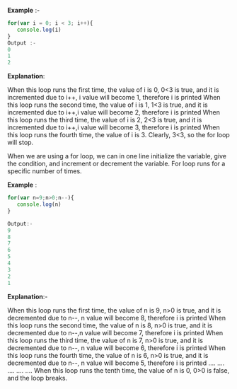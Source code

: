 **Example** :-
```javascript
for(var i = 0; i < 3; i++){
   console.log(i)
}
Output :-
0
1
2    

```

**Explanation**:

When this loop runs the first time, the value of i is 0, 0<3 is true, and it is incremented due to i++, i value will become 1, therefore i is printed
When this loop runs the second time, the value of i is 1, 1<3 is true, and it is incremented due to i++,i value will become 2, therefore i is printed
When this loop runs the third time, the value of i is 2, 2<3 is true, and it is incremented due to i++,i value will become 3, therefore i is printed
When this loop runs the fourth time, the value of i is 3. Clearly, 3<3, so the for loop will stop.

When we are using a for loop, we can in one line initialize the variable, give the condition, and increment or decrement the variable. For loop runs for a specific number of times.


**Example** :

```javascript
for(var n=9;n>0;n--){
   console.log(n)
}

Output:-
9
8
7
6
5
4
3
2
1

```

**Explanation**:-

When this loop runs the first time, the value of n is 9, n>0 is true, and it is decremented due to n--, n value will become 8, therefore i is printed
When this loop runs the second time, the value of n is 8, n>0 is true, and it is decremented due to n--,n value will become 7, therefore i is printed
When this loop runs the third time, the value of n is 7, n>0 is true, and it is decremented due to n--, n value will become 6, therefore i is printed
When this loop runs the fourth time, the value of n is 6, n>0 is true, and it is decremented due to n--, n value will become 5, therefore i is printed
….
….
….
….
….
When this loop runs the tenth time, the value of n is 0, 0>0 is false, and the loop breaks.
